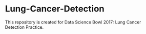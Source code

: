 # Lung-Cancer-Detection

This repository is created for Data Science Bowl 2017: Lung Cancer Detection Practice. 
